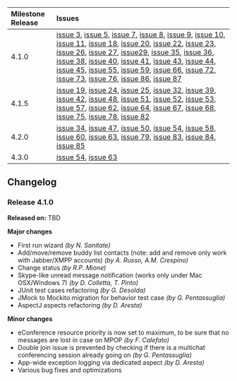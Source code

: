 | **Milestone Release** | **Issues** |
|:----------------------|:-----------|
| 4.1.0 | [issue 3](https://code.google.com/p/econference4/issues/detail?id=3), [issue 5](https://code.google.com/p/econference4/issues/detail?id=5), [issue 7](https://code.google.com/p/econference4/issues/detail?id=7), [issue 8](https://code.google.com/p/econference4/issues/detail?id=8), [issue 9](https://code.google.com/p/econference4/issues/detail?id=9), [issue 10](https://code.google.com/p/econference4/issues/detail?id=10), [issue 11](https://code.google.com/p/econference4/issues/detail?id=11), [issue 18](https://code.google.com/p/econference4/issues/detail?id=18), [issue 20](https://code.google.com/p/econference4/issues/detail?id=20), [issue 22](https://code.google.com/p/econference4/issues/detail?id=22), [issue 23](https://code.google.com/p/econference4/issues/detail?id=23), [issue 26](https://code.google.com/p/econference4/issues/detail?id=26), [issue 27](https://code.google.com/p/econference4/issues/detail?id=27), [issue29](https://code.google.com/p/econference4/issues/detail?id=29), [issue 35](https://code.google.com/p/econference4/issues/detail?id=35), [issue 36](https://code.google.com/p/econference4/issues/detail?id=36), [issue 38](https://code.google.com/p/econference4/issues/detail?id=38), [issue 40](https://code.google.com/p/econference4/issues/detail?id=40), [issue 41](https://code.google.com/p/econference4/issues/detail?id=41), [issue 43](https://code.google.com/p/econference4/issues/detail?id=43), [issue 44](https://code.google.com/p/econference4/issues/detail?id=44), [issue 45](https://code.google.com/p/econference4/issues/detail?id=45), [issue 55](https://code.google.com/p/econference4/issues/detail?id=55), [issue 59](https://code.google.com/p/econference4/issues/detail?id=59), [issue 66](https://code.google.com/p/econference4/issues/detail?id=66),  [issue 72](https://code.google.com/p/econference4/issues/detail?id=72), [issue 73](https://code.google.com/p/econference4/issues/detail?id=73), [issue 76](https://code.google.com/p/econference4/issues/detail?id=76),  [issue 86](https://code.google.com/p/econference4/issues/detail?id=86),  [issue 87](https://code.google.com/p/econference4/issues/detail?id=87) |
| 4.1.5 | [issue 19](https://code.google.com/p/econference4/issues/detail?id=19), [issue 24](https://code.google.com/p/econference4/issues/detail?id=24), [issue 25](https://code.google.com/p/econference4/issues/detail?id=25), [issue 32](https://code.google.com/p/econference4/issues/detail?id=32), [issue 39](https://code.google.com/p/econference4/issues/detail?id=39), [issue 42](https://code.google.com/p/econference4/issues/detail?id=42), [issue 48](https://code.google.com/p/econference4/issues/detail?id=48),  [issue 51](https://code.google.com/p/econference4/issues/detail?id=51), [issue 52](https://code.google.com/p/econference4/issues/detail?id=52), [issue 53](https://code.google.com/p/econference4/issues/detail?id=53), [issue 57](https://code.google.com/p/econference4/issues/detail?id=57), [issue 62](https://code.google.com/p/econference4/issues/detail?id=62), [issue 64](https://code.google.com/p/econference4/issues/detail?id=64), [issue 67](https://code.google.com/p/econference4/issues/detail?id=67), [issue 68](https://code.google.com/p/econference4/issues/detail?id=68), [issue 75](https://code.google.com/p/econference4/issues/detail?id=75), [issue 78](https://code.google.com/p/econference4/issues/detail?id=78), [issue 82](https://code.google.com/p/econference4/issues/detail?id=82)|
| 4.2.0 | [issue 34](https://code.google.com/p/econference4/issues/detail?id=34), [issue 47](https://code.google.com/p/econference4/issues/detail?id=47), [issue 50](https://code.google.com/p/econference4/issues/detail?id=50), [issue 54](https://code.google.com/p/econference4/issues/detail?id=54), [issue 58](https://code.google.com/p/econference4/issues/detail?id=58), [issue 60](https://code.google.com/p/econference4/issues/detail?id=60), [issue 63](https://code.google.com/p/econference4/issues/detail?id=63), [issue 79](https://code.google.com/p/econference4/issues/detail?id=79), [issue 83](https://code.google.com/p/econference4/issues/detail?id=83), [issue 84](https://code.google.com/p/econference4/issues/detail?id=84), [issue 85](https://code.google.com/p/econference4/issues/detail?id=85) |
| 4.3.0 | [issue 54](https://code.google.com/p/econference4/issues/detail?id=54), [issue 63](https://code.google.com/p/econference4/issues/detail?id=63) |

## Changelog ##

### Release 4.1.0 ###

**Released on:** TBD

**Major changes**
  * First run wizard _(by N. Sanitate)_
  * Add/move/remove buddy list contacts (note: add and remove only work with Jabber/XMPP accounts) _(by A. Russo, A.M. Crespino)_
  * Change status _(by R.P. Mione)_
  * Skype-like unread message notification (works only under Mac OSX/Windows 7) _(by D. Colletta, T. Pinto)_
  * JUnit test cases refactoring _(by G. Desolda)_
  * JMock to Mockito migration for behavior test case _(by G. Pentassuglia)_
  * AspectJ aspects refactoring _(by D. Aresta)_

**Minor changes**
  * eConference resource priority is now set to maximum, to be sure that no messages are lost in case on MPOP  _(by F. Calefato)_
  * Double join issue is prevented by checking if there is a multichat conferencing session already going on  _(by G. Pentassuglia)_
  * App-wide exception logging via dedicated aspect _(by D. Aresta)_
  * Various bug fixes and optimizations